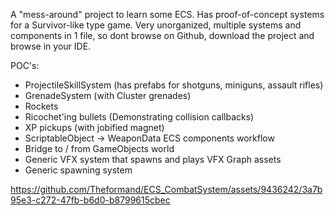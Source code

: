 


A "mess-around" project to learn some ECS. 
Has proof-of-concept systems for a Survivor-like type game.
Very unorganized, multiple systems and components in 1 file, so dont browse on Github, download the project and browse in your IDE.

POC's:
* ProjectileSkillSystem (has prefabs for shotguns, miniguns, assault rifles)
* GrenadeSystem (with Cluster grenades)
* Rockets
* Ricochet'ing bullets (Demonstrating collision callbacks)
* XP pickups (with jobified magnet)
* ScriptableObject -> WeaponData ECS components workflow
* Bridge to / from GameObjects world
* Generic VFX system that spawns and plays VFX Graph assets
* Generic spawning system


https://github.com/Theformand/ECS_CombatSystem/assets/9436242/3a7b95e3-c272-47fb-b6d0-b8799615cbec

